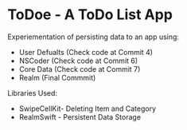 # ToDoe - A ToDo List App 

Experiementation of persisting data to an app using:

 - User Defualts (Check code at Commit 4)
 - NSCoder (Check code at Commit 6)
 - Core Data (Check code at Commit 7)
 - Realm (Final Commmit)

Libraries Used:

 - SwipeCellKit- Deleting Item and Category
 - RealmSwift - Persistent Data Storage
